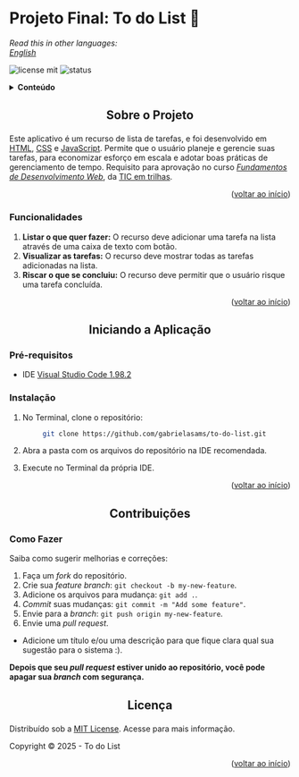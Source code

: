 <h1 id="readme-top"> Projeto Final: To do List 📝</h2>

_Read this in other languages:_  
[_English_](./translations/README-EN.md)  

![license mit](https://img.shields.io/badge/license-MIT-blue.svg)  ![status](https://img.shields.io/badge/status-em-progresso-green)  

<details>
  <summary><b>Conteúdo</b></summary>
  <ol>
    <li>
      <a href="#about-the-project">Sobre o Projeto</a>
      <ul>
        <li><a href="#features">Funcionalidades</a></li>
      </ul>
    </li>
    <li>
      <a href="#getting-started">Iniciando o Projeto</a>
      <ul>
        <li><a href="#prerequisites">Pré-requisitos</a></li>
        <li><a href="#installation">Instalação</a></li>
      </ul>
    </li>
    <li><a href="#contributing">Contribuições</a>
    <ul>
        <li><a href="#how-do-it">Como Fazer</a></li>
      </ul>
    </li>
    <li><a href="#license">Licença</a></li>
    <a></li>
  </ol>
</details> 

<h2 id="about-the-project"><p align="center">Sobre o Projeto</p></h2>

Este aplicativo é um recurso de lista de tarefas, e foi desenvolvido em [HTML](https://www.w3schools.com/html/default.asp), [CSS](https://www.w3schools.com/css/default.asp) e [JavaScript](https://www.w3schools.com/js/default.asp). Permite que o usuário planeje e gerencie suas tarefas, para economizar esforço em escala e adotar boas práticas de gerenciamento de tempo. Requisito para aprovação no curso [_Fundamentos de Desenvolvimento Web_](https://ticemtrilhas.org.br/trail/713928c5-e450-4ee1-8d30-c01091ca3b79), da [TIC em trilhas](https://ticemtrilhas.org.br).

<p align="right">(<a href="#readme-top">voltar ao início</a>)</p>

<h3 id="features">Funcionalidades</h3>

1. **Listar o que quer fazer:** O recurso deve adicionar uma tarefa na lista através de uma caixa de texto com botão.
2. **Visualizar as tarefas:** O recurso deve mostrar todas as tarefas adicionadas na lista.
3. **Riscar o que se concluiu:** O recurso deve permitir que o usuário risque uma tarefa concluída.

<p align="right">(<a href="#readme-top">voltar ao início</a>)</p>

<h2 id="getting-started"><p align="center">Iniciando a Aplicação</p></h2>
<h3 id="prerequisites">Pré-requisitos</h3>

- IDE [Visual Studio Code 1.98.2](https://ode.visualstudio.com/download)

<h3 id="installation">Instalação</h3>

1. No Terminal, clone o repositório: 

   ```bash
        git clone https://github.com/gabrielasams/to-do-list.git
   ```
2. Abra a pasta com os arquivos do repositório na IDE recomendada.
3. Execute no Terminal da própria IDE.

<p align="right">(<a href="#readme-top">voltar ao início</a>)</p>

<h2 id="contributing"><p align="center">Contribuições</p></h2>
<h3 id="how-do-it">Como Fazer</h3>
Saiba como sugerir melhorias e correções:

1. Faça um _fork_ do repositório.
2. Crie sua _feature branch_: `git checkout -b my-new-feature`.
3. Adicione os arquivos para mudança:  `git add .`.
4. _Commit_ suas mudanças: `git commit -m "Add some feature"`.
5. Envie para a _branch_: `git push origin my-new-feature`.
6. Envie uma _pull request_.

- Adicione um título e/ou uma descrição para que fique clara qual sua sugestão para o sistema :).

**Depois que seu _pull request_ estiver unido ao repositório, você pode apagar sua _branch_ com segurança.** 

<h2 id="license"><p align="center">Licença</p></h2>

Distribuído sob a [MIT License](https://github.com/gabrielasams/to-do-list/blob/main/LICENSE). Acesse para mais informação.

Copyright © 2025 - To do List

<p align="right">(<a href="#readme-top">voltar ao início</a>)</p>

